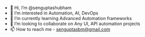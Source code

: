 - 👋 Hi, I’m @senguptashubham
- 👀 I’m interested in Automation, AI, DevOps
- 🌱 I’m currently learning Advanced Automation frameworks
- 💞️ I’m looking to collaborate on Any UI, API automation projects
- 📫 How to reach me - senguptasbm@gmail.com

<!---
senguptashubham/senguptashubham is a ✨ special ✨ repository because its `README.md` (this file) appears on your GitHub profile.
You can click the Preview link to take a look at your changes.
--->
